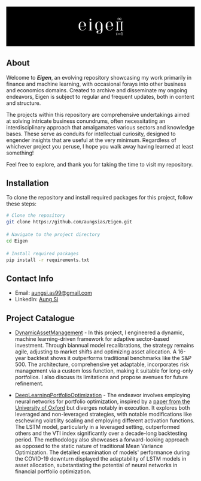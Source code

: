 ![Eigen](eigen.png)

## About

Welcome to ***Eigen***, an evolving repository showcasing my work primarily in finance and machine learning, with occasional forays into other business and economics domains. Created to archive and disseminate my ongoing endeavors, Eigen is subject to regular and frequent updates, both in content and structure.

The projects within this repository are comprehensive undertakings aimed at solving intricate business conundrums, often necessitating an interdisciplinary approach that amalgamates various sectors and knowledge bases. These serve as conduits for intellectual curiosity, designed to engender insights that are useful at the very minimum. Regardless of whichever project you peruse, I hope you walk away having learned at least something!

Feel free to explore, and thank you for taking the time to visit my repository.

## Installation

To clone the repository and install required packages for this project, follow these steps:

```bash
# Clone the repository
git clone https://github.com/aungsias/Eigen.git

# Navigate to the project directory
cd Eigen

# Install required packages
pip install -r requirements.txt
```

## Contact Info

- Email: [aungsi.as99@gmail.com](mailto:aungsi.as99@gmail.com)
- LinkedIn: [Aung Si](https://www.linkedin.com/in/aungsi99)

## Project Catalogue

- [DynamicAssetManagement](DynamicAssetManagement) - In this project, I engineered a dynamic, machine learning-driven framework for adaptive sector-based investment. Through biannual model recalibrations, the strategy remains agile, adjusting to market shifts and optimizing asset allocation. A 16-year backtest shows it outperforms traditional benchmarks like the S&P 500. The architecture, comprehensive yet adaptable, incorporates risk management via a custom loss function, making it suitable for long-only portfolios. I also discuss its limitations and propose avenues for future refinement.

- [DeepLearningPortfolioOptimization](DeepLearningPortfolioOptimization) - The endeavor involves employing neural networks for portfolio optimization, inspired by a [paper from the University of Oxford](DeepLearningPortfolioOptimization/reference_paper/DeepLearningForPortfolioOptimization_Oxford.pdf) but diverges notably in execution. It explores both leveraged and non-leveraged strategies, with notable modifications like eschewing volatility scaling and employing different activation functions. The LSTM model, particularly in a leveraged setting, outperformed others and the VTI index significantly over a decade-long backtesting period. The methodology also showcases a forward-looking approach as opposed to the static nature of traditional Mean Variance Optimization. The detailed examination of models' performance during the COVID-19 downturn displayed the adaptability of LSTM models in asset allocation, substantiating the potential of neural networks in financial portfolio optimization.



